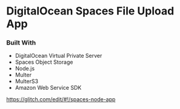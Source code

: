 # DigitalOcean Spaces File Upload App

### Built With

* DigitalOcean Virtual Private Server
* Spaces Object Storage
* Node.js
* Multer
* MulterS3
* Amazon Web Service SDK

https://glitch.com/edit/#!/spaces-node-app
